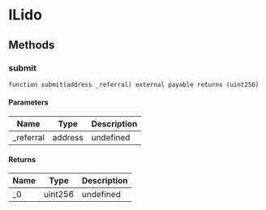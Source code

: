 # ILido









## Methods

### submit

```solidity
function submit(address _referral) external payable returns (uint256)
```





#### Parameters

| Name | Type | Description |
|---|---|---|
| _referral | address | undefined |

#### Returns

| Name | Type | Description |
|---|---|---|
| _0 | uint256 | undefined |




